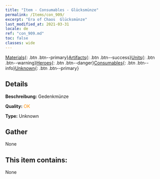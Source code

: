 ```yaml
---
title: "Item - Consumables - Glücksmünze"
permalink: /Items/con_909/
excerpt: "Era of Chaos  Glücksmünze"
last_modified_at: 2021-03-31
locale: de
ref: "con_909.md"
toc: false
classes: wide
---
```

 [Materials](/de/Items/){: .btn .btn--primary}[Artifacts](/de/Items/Artifacts/){: .btn .btn--success}[Units](/de/Items/Units/){: .btn .btn--warning}[Heroes](/de/Items/Heroes/){: .btn .btn--danger}[Consumables](/de/Items/Consumables/){: .btn .btn--info}[Unknown](/de/Items/Unknown/){: .btn .btn--primary}

## Details
 **Beschreibung:** Gedenkmünze

 **Quality:** <span style="color: #FF8C00">OK</span>

 **Type:** Unknown

## Gather

  None

## This item contains:

  None

